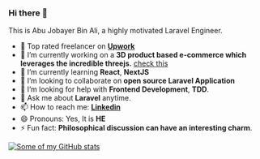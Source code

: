 ### Hi there 👋

<!--
**NilsBohr14/NilsBohr14** is a ✨ _special_ ✨ repository because its `README.md` (this file) appears on your GitHub profile.

Here are some ideas to get you started:

- 🔭 I’m currently working on ...
- 🌱 I’m currently learning ...
- 👯 I’m looking to collaborate on ...
- 🤔 I’m looking for help with ...
- 💬 Ask me about ...
- 📫 How to reach me: ...
- 😄 Pronouns: ...
- ⚡ Fun fact: ...
-->

This is Abu Jobayer Bin Ali, a highly motivated Laravel Engineer. 

- 🏡 Top rated freelancer on [**Upwork**](https://www.upwork.com/fl/abujobayerbinali)
-  🔭 I’m currently working on a **3D product based e-commerce which leverages the incredible threejs.** [check this](https://marketplace.oxman-group.com.au/product/customize/helmet-big-ring-caesar-black-permanent-geranium-lake-mensbr4136-br4136-040-2)
- 🌱 I’m currently learning **React**, **NextJS**
- 👯 I’m looking to collaborate on **open source Laravel Application**
- 🤔 I’m looking for help with **Frontend Development**, **TDD**.
- 💬 Ask me about **Laravel** anytime.
- 📫 How to reach me: [**Linkedin**](https://www.linkedin.com/in/abu-jobayer-bin-ali-niloy)
- 😄 Pronouns: Yes, It is **HE**
- ⚡ Fun fact: **Philosophical discussion can have an interesting charm**.

[![Some of my GitHub stats](https://github-readme-stats.vercel.app/api?username=NilsBohr14)](https://github.com/NilsBohr14)
